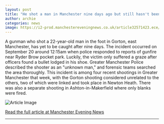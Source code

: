 ```yaml
---
layout: post
title: "He shot a man in Manchester nine days ago but still hasn't been found"
author: archie
categories: news
image: https://i2-prod.manchestereveningnews.co.uk/article32571423.ece/ALTERNATES/s1200/0_JRP_MEN_200925_police_019JPG.jpg
---
```

A gunman who shot a 22-year-old man in the foot in Gorton, east Manchester, has yet to be caught after nine days. The incident occurred on September 20 around 12:15am when police responded to reports of gunfire near Ryder Brow pocket park. Luckily, the victim only suffered a graze after officers found a bullet lodged in his shoe. Greater Manchester Police described the shooter as an "unknown man," and forensic teams searched the area thoroughly. This incident is among four recent shootings in Greater Manchester that week, with the Gorton shooting considered unrelated to the others, two of which were linked and took place in Newton Heath. There was also a separate shooting in Ashton-in-Makerfield where only blanks were fired.

![Article Image](https://i2-prod.manchestereveningnews.co.uk/article32571423.ece/ALTERNATES/s1200/0_JRP_MEN_200925_police_019JPG.jpg)

[Read the full article at Manchester Evening News](https://www.manchestereveningnews.co.uk/news/greater-manchester-news/shot-man-manchester-nine-days-32571364)

---
